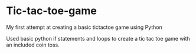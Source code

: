 # Tic-tac-toe-game
My first attempt at creating a basic tictactoe game using Python

Used basic python if statements and loops to create a tic tac toe game with an included coin toss.
